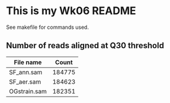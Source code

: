 # This is my Wk06 README
See makefile for commands used.

## Number of reads aligned at Q30 threshold

File name   | Count
------------|-------
SF_ann.sam  | 184775
SF_aer.sam  | 184623
OGstrain.sam| 182351
